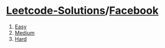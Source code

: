# [Leetcode-Solutions](./..)/[Facebook](./)
1. [Easy](./Easy)
2. [Medium](./Medium)
3. [Hard](./Hard)
